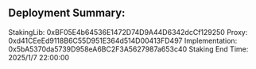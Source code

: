Deployment Summary:
-------------------
StakingLib: 0xBF05E4b64536E1472D74D9A44D6342dcCf129250
Proxy: 0xd41CEeEd9118B6C55D951E364d514D00413FD497
Implementation: 0x5bA5370da5739D958eA6BC2F3A5627987a653c40
Staking End Time: 2025/1/7 22:00:00